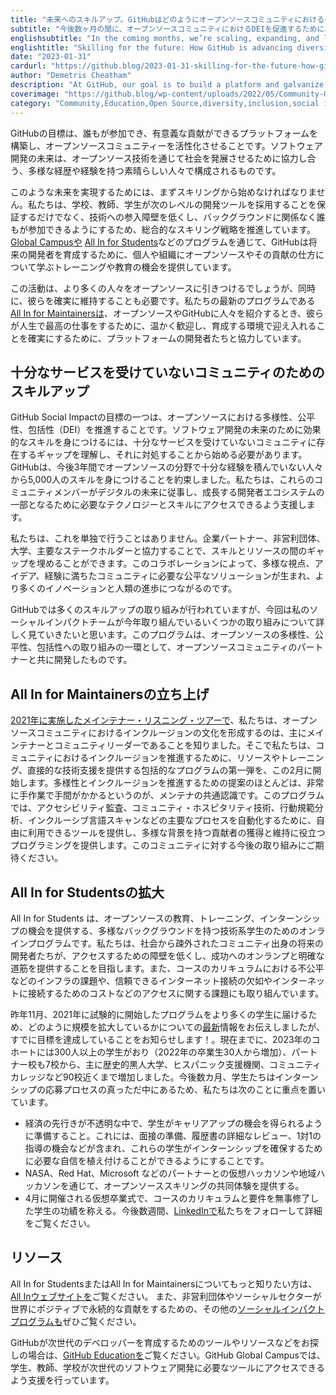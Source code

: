 ```yaml
---
title: "未来へのスキルアップ。GitHubはどのようにオープンソースコミュニティにおける多様性、公平性、包括性を推進しているのか？"
subtitle: "今後数ヶ月の間に、オープンソースコミュニティにおけるDEIを促進するために、規模を拡大し、拡張し、新しいプログラミングを開始します。"
englishsubtitle: "In the coming months, we’re scaling, expanding, and launching new programming to further DEI within open source communities."
englishtitle: "Skilling for the future: How GitHub is advancing diversity, equity, and inclusion within open source communities"
date: "2023-01-31"
cardurl: "https://github.blog/2023-01-31-skilling-for-the-future-how-github-is-advancing-diversity-equity-and-inclusion-within-open-source-communities/"
author: "Demetris Cheatham"
description: "At GitHub, our goal is to build a platform and galvanize an open source community that everyone can be a part of and make meaningful contributions. The future of software development is collaborative and equitable, made up of amazing people from diverse backgrounds and experiences who work together to advance society through open source technology."
coverimage: "https://github.blog/wp-content/uploads/2022/05/Community-Open-Source@2x.png?resize=1600%2C850"
category: "Community,Education,Open Source,diversity,inclusion,social impact"
---
```


<p>GitHubの目標は、誰もが参加でき、有意義な貢献ができるプラットフォームを構築し、オープンソースコミュニティーを活性化させることです。ソフトウェア開発の未来は、オープンソース技術を通じて社会を発展させるために協力し合う、多様な経歴や経験を持つ素晴らしい人々で構成されるものです。</p>
<p>このような未来を実現するためには、まずスキリングから始めなければなりません。私たちは、学校、教師、学生が次のレベルの開発ツールを採用することを保証するだけでなく、技術への参入障壁を低くし、バックグラウンドに関係なく誰もが参加できるようにするため、総合的なスキリング戦略を推進しています。<a href="https://education.github.com/students">Global Campusや</a> <a href="http://allinopensource.org/access">All In for Students</a>などのプログラムを通じて、GitHubは将来の開発者を育成するために、個人や組織にオープンソースやその貢献の仕方について学ぶトレーニングや教育の機会を提供しています。</p>
<p>この活動は、より多くの人々をオープンソースに引きつけるでしょうが、同時に、彼らを確実に維持することも必要です。私たちの最新のプログラムである<a href="http://allinopensource.org/community">All In for Maintainersは</a>、オープンソースやGitHubに人々を紹介するとき、彼らが人生で最高の仕事をするために、温かく歓迎し、育成する環境で迎え入れることを確実にするために、プラットフォームの開発者たちと協力しています。</p>
<h2 id="skilling-for-underserved-communities">十分なサービスを受けていないコミュニティのためのスキルアップ<a href="#skilling-for-underserved-communities" class="heading-link pl-2 text-italic text-bold" aria-label="Skilling for underserved communities"></a></h2>
<p>GitHub Social Impactの目標の一つは、オープンソースにおける多様性、公平性、包括性（DEI）を推進することです。ソフトウェア開発の未来のために効果的なスキルを身につけるには、十分なサービスを受けていないコミュニティに存在するギャップを理解し、それに対処することから始める必要があります。GitHubは、今後3年間でオープンソースの分野で十分な経験を積んでいない人々から5,000人のスキルを身につけることを約束しました。私たちは、これらのコミュニティメンバーがデジタルの未来に従事し、成長する開発者エコシステムの一部となるために必要なテクノロジーとスキルにアクセスできるよう支援します。</p>
<p>私たちは、これを単独で行うことはありません。企業パートナー、非営利団体、大学、主要なステークホルダーと協力することで、スキルとリソースの間のギャップを埋めることができます。このコラボレーションによって、多様な視点、アイデア、経験に満ちたコミュニティに必要な公平なソリューションが生まれ、より多くのイノベーションと人類の進歩につながるのです。</p>
<p>GitHubでは多くのスキルアップの取り組みが行われていますが、今回は私のソーシャルインパクトチームが今年取り組んでいるいくつかの取り組みについて詳しく見ていきたいと思います。このプログラムは、オープンソースの多様性、公平性、包括性への取り組みの一環として、オープンソースコミュニティのパートナーと共に開発したものです。</p>
<h2 id="launching-all-in-for-maintainers">All In for Maintainersの立ち上げ<a href="#launching-all-in-for-maintainers" class="heading-link pl-2 text-italic text-bold" aria-label="Launching All In for Maintainers"></a></h2>
<p><a href="https://www.youtube.com/watch?v=RdwR-E9I3Tg">2021年に実施したメインテナー・リスニング・ツアーで</a>、私たちは、オープンソースコミュニティにおけるインクルージョンの文化を形成するのは、主にメインテナーとコミュニティリーダーであることを知りました。そこで私たちは、コミュニティにおけるインクルージョンを推進するために、リソースやトレーニング、直接的な技術支援を提供する包括的なプログラムの第一弾を、この2月に開始します。多様性とインクルージョンを推進するための提案のほとんどは、非常に手作業で手間がかかるというのが、メンテナの共通認識です。このプログラムでは、アクセシビリティ監査、コミュニティ・ホスピタリティ技術、行動規範分析、インクルーシブ言語スキャンなどの主要なプロセスを自動化するために、自由に利用できるツールを提供し、多様な背景を持つ貢献者の獲得と維持に役立つプログラミングを提供します。このコミュニティに対する今後の取り組みにご期待ください。</p>
<h2 id="expanding-all-in-for-students">All In for Studentsの拡大<a href="#expanding-all-in-for-students" class="heading-link pl-2 text-italic text-bold" aria-label="Expanding All In for Students"></a></h2>
<p>All In for Students は、オープンソースの教育、トレーニング、インターンシップの機会を提供する、多様なバックグラウンドを持つ技術系学生のためのオンラインプログラムです。私たちは、社会から疎外されたコミュニティ出身の将来の開発者たちが、アクセスするための障壁を低くし、成功へのオンランプと明確な道筋を提供することを目指します。また、コースのカリキュラムにおける不公平などのインフラの課題や、信頼できるインターネット接続の欠如やインターネットに接続するためのコストなどのアクセスに関する課題にも取り組んでいます。</p>
<p>昨年11月、2021年に試験的に開始したプログラムをより多くの学生に届けるため、どのように規模を拡大しているかについての<a href="https://github.blog/2022-11-01-all-in-for-students-expanding-the-next-generation-of-open-source-leaders/">最新</a>情報をお伝えしましたが、すでに目標を達成していることをお知らせします！。現在までに、2023年のコホートには300人以上の学生がおり（2022年の卒業生30人から増加）、パートナー校も7校から、主に歴史的黒人大学、ヒスパニック支援機関、コミュニティカレッジなど90校近くまで増加しました。今後数カ月、学生たちはインターンシップの応募プロセスの真っただ中にあるため、私たちは次のことに重点を置いています。</p>
<ul>
<li>経済の先行きが不透明な中で、学生がキャリアアップの機会を得られるように準備すること。これには、面接の準備、履歴書の詳細なレビュー、1対1の指導の機会などが含まれ、これらの学生がインターンシップを確保するために必要な自信を植え付けることができるようにすることです。</li>
<li>NASA、Red Hat、Microsoft などのパートナーとの仮想ハッカソンや地域ハッカソンを通じて、オープンソーススキリングの共同体験を提供する。</li>
<li>4月に開催される仮想卒業式で、コースのカリキュラムと要件を無事修了した学生の功績を称える。今後数週間、<a href="https://www.linkedin.com/company/all-in-open-source/">LinkedInで</a>私たちをフォローして詳細をご覧ください。</li>
</ul>
<h2 id="resources">リソース<a href="#resources" class="heading-link pl-2 text-italic text-bold" aria-label="Resources"></a></h2>
<p>All In for StudentsまたはAll In for Maintainersについてもっと知りたい方は、<a href="https://allinopensource.org">All Inウェブサイトを</a>ご覧ください。  また、非営利団体やソーシャルセクターが世界にポジティブで永続的な貢献をするための、その他の<a href="https://socialimpact.github.com/">ソーシャルインパクトプログラムも</a>ぜひご覧ください。</p>
<p>GitHubが次世代のデベロッパーを育成するためのツールやリソースなどをお探しの場合は、<a href="https://education.github.com/">GitHub Educationを</a>ご覧ください。GitHub Global Campusでは、学生、教師、学校が次世代のソフトウェア開発に必要なツールにアクセスできるよう支援を行っています。</p>


